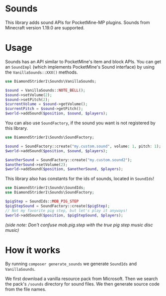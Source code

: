 # Sounds

This library adds sound APIs for PocketMine-MP plugins. Sounds from Minecraft version 1.19.0 are supported.

# Usage

Sounds has an API similar to PocketMine's item and block APIs. You can get an `SoundImpl` (which implements PocketMine's Sound interface) by using the `VanillaSounds::XXX()` methods.

```php
use DiamondStrider1\Sounds\VanillaSounds;

$sound = VanillaSounds::NOTE_BELL();
$sound->setVolume(2);
$sound->setPitch(2);
$currentVolume = $sound->getVolume();
$currentPitch = $sound->getPitch();
$world->addSound($position, $sound, $players);
```

You can also use `SoundFactory`, if the sound you want is not registered by this library.

```php
use DiamondStrider1\Sounds\SoundFactory;

$sound = SoundFactory::create("my.custom.sound", volume: 1, pitch: 1);
$world->addSound($position, $sound, $players);

$anotherSound = SoundFactory::create("my.custom.sound2");
$anotherSound->setVolume(2);
$world->addSound($position, $anotherSound, $players);
```

This library also has constants for the ids of sounds, located in `SoundIds`!

```php
use DiamondStrider1\Sounds\SoundIds;
use DiamondStrider1\Sounds\SoundFactory;

$pigStep = SoundIds::MOB_PIG_STEP
$pigStepSound = SoundFactory::create($pigStep);
// Not my favorite pig step, but let's play it anyways!
$world->addSound($position, $pigStepSound, $players);
```

*(side note: Don't confuse mob.pig.step with the true pig step music disc music)*

# How it works

By running `composer generate_sounds` we generate `SoundIds` and `VanillaSounds`.

We first download a vanilla resource pack from Microsoft. Then we search the pack's
`/sounds` directory for sound files. We then generate source code from the file names.
